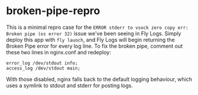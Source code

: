 # broken-pipe-repro
This is a minimal repro case for the `ERROR stderr to vsock zero copy err: Broken pipe (os error 32)` issue we've been seeing in Fly Logs. Simply deploy this app with `fly launch`, and Fly Logs will begin returning the Broken Pipe error for every log line.
To fix the broken pipe, comment out these two lines in nginx.conf and redeploy:
```
error_log /dev/stdout info;
access_log /dev/stdout main;
```
With those disabled, nginx falls back to the default logging behaviour, which uses a symlink to stdout and stderr for posting logs. 
